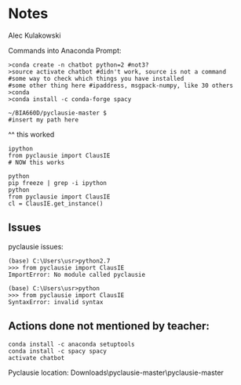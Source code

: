 # Notes
Alec Kulakowski

Commands into Anaconda Prompt:
```{Anaconda Prompt}
>conda create -n chatbot python=2 #not3?
>source activate chatbot #didn't work, source is not a command
#some way to check which things you have installed
#some other thing here #ipaddress, msgpack-numpy, like 30 others
>conda
>conda install -c conda-forge spacy
```

```{Anaconda Prompt}
~/BIA660D/pyclausie-master $
#insert my path here
```
^^ this worked
```{Anaconda Prompt}
ipython
from pyclausie import ClausIE
# NOW this works 
```
```{Anaconda Prompt}
python
pip freeze | grep -i ipython
python
from pyclausie import ClausIE
cl = ClausIE.get_instance()
```

## Issues

pyclausie issues:
```{Anaconda Prompt}
(base) C:\Users\usr>python2.7
>>> from pyclausie import ClausIE
ImportError: No module called pyclausie
```
```{Anaconda Prompt}
(base) C:\Users\usr>python
>>> from pyclausie import ClausIE
SyntaxError: invalid syntax
```

## Actions done not mentioned by teacher:
```{Anaconda Prompt}
conda install -c anaconda setuptools
conda install -c spacy spacy
activate chatbot
```
Pyclausie location:
Downloads\pyclausie-master\pyclausie-master
